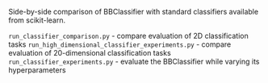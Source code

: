 Side-by-side comparison of BBClassifier with standard classifiers available from scikit-learn.

`run_classifier_comparison.py` - compare evaluation of 2D classification tasks
`run_high_dimensional_classifier_experiments.py` - compare evaluation of 20-dimensional classification tasks
`run_classifier_experiments.py` - evaluate the BBClassifier while varying its hyperparameters